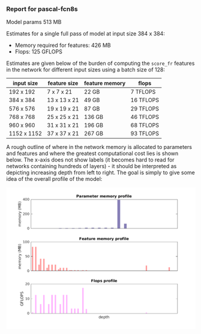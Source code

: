 ### Report for pascal-fcn8s
Model params 513 MB 

Estimates for a single full pass of model at input size 384 x 384: 

* Memory required for features: 426 MB 
* Flops: 125 GFLOPS 

Estimates are given below of the burden of computing the `score_fr` features in the network for different input sizes using a batch size of 128: 

| input size | feature size | feature memory | flops | 
|------------|--------------|----------------|-------| 
| 192 x 192 | 7 x 7 x 21 | 22 GB | 7 TFLOPS |
| 384 x 384 | 13 x 13 x 21 | 49 GB | 16 TFLOPS |
| 576 x 576 | 19 x 19 x 21 | 87 GB | 29 TFLOPS |
| 768 x 768 | 25 x 25 x 21 | 136 GB | 46 TFLOPS |
| 960 x 960 | 31 x 31 x 21 | 196 GB | 68 TFLOPS |
| 1152 x 1152 | 37 x 37 x 21 | 267 GB | 93 TFLOPS |

A rough outline of where in the network memory is allocated to parameters and features and where the greatest computational cost lies is shown below.  The x-axis does not show labels (it becomes hard to read for networks containing hundreds of layers) - it should be interpreted as depicting increasing depth from left to right.  The goal is simply to give some idea of the overall profile of the model: 

![pascal-fcn8s profile](figs/pascal-fcn8s.png)
